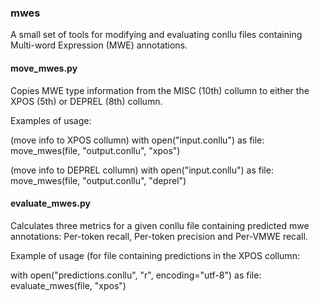 ### mwes

A small set of tools for modifying and evaluating conllu files containing Multi-word Expression (MWE) annotations.

#### move_mwes.py

Copies MWE type information from the MISC (10th) collumn to either the XPOS (5th) or DEPREL (8th) collumn.

Examples of usage:

(move info to XPOS collumn)
with open("input.conllu") as file:
    move_mwes(file, "output.conllu", "xpos")

(move info to DEPREL collumn)
with open("input.conllu") as file:
    move_mwes(file, "output.conllu", "deprel")

#### evaluate_mwes.py

Calculates three metrics for a given conllu file containing predicted mwe annotations: Per-token recall, Per-token precision and Per-VMWE recall.

Example of usage (for file containing predictions in the XPOS collumn:

with open("predictions.conllu", "r", encoding="utf-8") as file:
    evaluate_mwes(file, "xpos")
